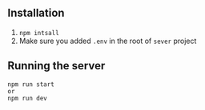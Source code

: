 ## Installation

1. `npm intsall`
2. Make sure you added `.env` in the root of `sever` project

## Running the server

```
npm run start
or
npm run dev
```
